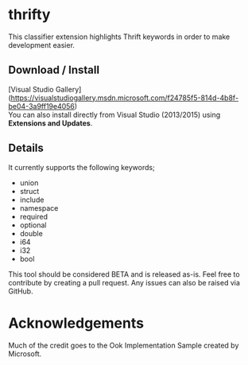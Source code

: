 # thrifty
This classifier extension highlights Thrift keywords in order to make development easier.

## Download / Install
[Visual Studio Gallery] (https://visualstudiogallery.msdn.microsoft.com/f24785f5-814d-4b8f-be04-3a9ff19e4056)  
You can also install directly from Visual Studio (2013/2015) using **Extensions and Updates**.

## Details
It currently supports the following keywords;

- union
- struct
- include
- namespace
- required
- optional
- double
- i64
- i32
- bool
 
This tool should be considered BETA and is released as-is. Feel free to contribute by creating a pull request. Any issues can also be raised via GitHub.

# Acknowledgements
Much of the credit goes to the Ook Implementation Sample created by Microsoft.

